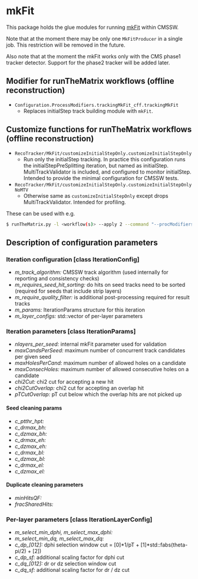 # mkFit

This package holds the glue modules for running
[mkFit](http://trackreco.github.io/) within CMSSW.

Note that at the moment there may be only one `MkFitProducer` in a
single job. This restriction will be removed in the future.

Also note that at the moment the mkFit works only with the CMS phase1
tracker detector. Support for the phase2 tracker will be added later.

## Modifier for runTheMatrix workflows (offline reconstruction)

* `Configuration.ProcessModifiers.trackingMkFit_cff.trackingMkFit`
  * Replaces initialStep track building module with `mkFit`.

## Customize functions for runTheMatrix workflows (offline reconstruction)

* `RecoTracker/MkFit/customizeInitialStepOnly.customizeInitialStepOnly`
  * Run only the initialStep tracking. In practice this configuration
    runs the initialStepPreSplitting iteration, but named as
    initialStep. MultiTrackValidator is included, and configured to
    monitor initialStep. Intended to provide the minimal configuration
    for CMSSW tests.
* `RecoTracker/MkFit/customizeInitialStepOnly.customizeInitialStepOnlyNoMTV`
  * Otherwise same as `customizeInitialStepOnly` except drops
    MultiTrackValidator. Intended for profiling.


These can be used with e.g.
```bash
$ runTheMatrix.py -l <workflow(s)> --apply 2 --command "--procModifiers trackingMkFit --customise RecoTracker/MkFit/customizeInitialStepToMkFit.customizeInitialStepOnly"
```

## Description of configuration parameters

### Iteration configuration [class IterationConfig]

* *m_track_algorithm:* CMSSW track algorithm (used internally for reporting and consistency checks)
* *m_requires_seed_hit_sorting:* do hits on seed tracks need to be sorted (required for seeds that include strip layers)
* *m_require_quality_filter:* is additional post-processing required for result tracks
* *m_params:* IterationParams structure for this iteration
* *m_layer_configs:* std::vector of per-layer parameters

### Iteration parameters [class IterationParams]

* *nlayers_per_seed:* internal mkFit parameter used for validation
* *maxCandsPerSeed:* maximum number of concurrent track candidates per given seed
* *maxHolesPerCand:* maximum number of allowed holes on a candidate
* *maxConsecHoles:*  maximum number of allowed consecutive holes on a candidate
* *chi2Cut:*         chi2 cut for accepting a new hit
* *chi2CutOverlap:*  chi2 cut for accepting an overlap hit
* *pTCutOverlap:*    pT cut below which the overlap hits are not picked up

#### Seed cleaning params

* *c_ptthr_hpt:*
* *c_drmax_bh:*
* *c_dzmax_bh:*
* *c_drmax_eh:*
* *c_dzmax_eh:*
* *c_drmax_bl:*
* *c_dzmax_bl:*
* *c_drmax_el:*
* *c_dzmax_el:*

#### Duplicate cleaning parameters

* *minHitsQF:*
* *fracSharedHits:*

### Per-layer parameters [class IterationLayerConfig]

* *m_select_min_dphi, m_select_max_dphi:*
* *m_select_min_dq, m_select_max_dq:*
* *c_dp_[012]:* dphi selection window cut = [0]*1/pT + [1]*std::fabs(theta-pi/2) + [2])
* *c_dp_sf:* additional scaling factor for dphi cut
* *c_dq_[012]:* dr or dz selection window cut
* *c_dq_sf:* additional scaling factor for dr / dz cut
